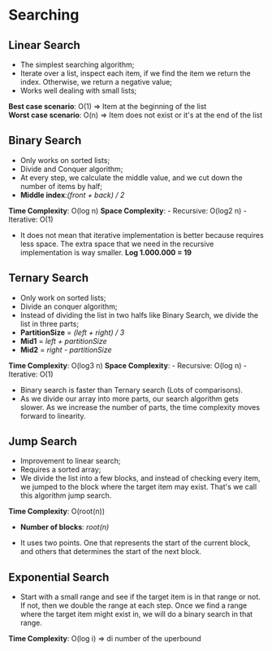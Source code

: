 # Searching

## Linear Search

- The simplest searching algorithm;
- Iterate over a list, inspect each item, if we find the item we return the index. Otherwise, we return a negative value;
- Works well dealing with small lists; 

**Best case scenario**: O(1) => Item at the beginning of the list <br>
**Worst case scenario**: O(n) => Item does not exist or it's at the end of the list

## Binary Search

- Only works on sorted lists;
- Divide and Conquer algorithm;
- At every step, we calculate the middle value, and we cut down the number of items by half;
- **Middle index**:*(front + back) / 2*

**Time Complexity**: O(log n)
**Space Complexity**: 
    - Recursive: O(log2 n)
    - Iterative: O(1)

- It does not mean that iterative implementation is better because requires less space. The extra space that we need in the recursive implementation is way smaller. **Log 1.000.000 = 19**

## Ternary Search

- Only work on sorted lists;
- Divide an conquer algorithm;
- Instead of dividing the list in two halfs like Binary Search, we divide the list in three parts;
- **PartitionSize** = *(left + right) / 3*
- **Mid1**  = *left + partitionSize*
- **Mid2** = *right - partitionSize*

**Time Complexity**: O(log3 n)
**Space Complexity**: 
    - Recursive: O(log n)
    - Iterative: O(1)

- Binary search is faster than Ternary search (Lots of comparisons).
- As we divide our array into more parts, our search algorithm gets slower. As we increase the number of parts, the time complexity moves forward to linearity.

## Jump Search

- Improvement to linear search;
- Requires a sorted array;
- We divide the list into a few blocks, and instead of checking every item, we jumped to the block where the target item may exist. That's we call this algorithm jump search.

**Time Complexity**: O(root(n))

- **Number of blocks**: *root(n)*

- It uses two points. One that represents the start of the current block, and others that determines the start of the next block.

## Exponential Search

- Start with a small range and see if the target item is in that range or not. If not, then we double the range at each step. Once we find a range where the target item might exist in, we will do a binary search in that range.

**Time Complexity**: O(log i) => di number of the uperbound